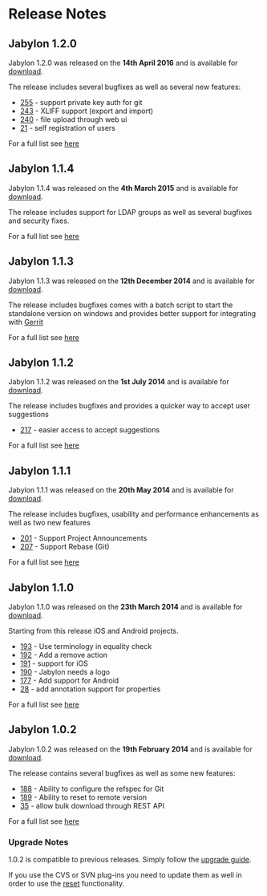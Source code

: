 
# Release Notes

## Jabylon 1.2.0

Jabylon 1.2.0 was released on the **14th April 2016** and is available for [download](download.html).

The release includes several bugfixes as well as several new features:

 * [255](https://github.com/jutzig/jabylon/issues/255) - support private key auth for git
 * [243](https://github.com/jutzig/jabylon/issues/243) - XLIFF support (export and import)
 * [240](https://github.com/jutzig/jabylon/issues/240) - file upload through web ui
 * [21](https://github.com/jutzig/jabylon/issues/21) - self registration of users
  
For a full list see [here](https://github.com/jutzig/jabylon/issues?q=milestone%3A1.2.0+is%3Aclosed) 


## Jabylon 1.1.4

Jabylon 1.1.4 was released on the **4th March 2015** and is available for [download](download.html).

The release includes support for LDAP groups as well as several bugfixes and security fixes.  
 
For a full list see [here](https://github.com/jutzig/jabylon/issues?q=milestone%3A1.1.4+is%3Aclosed) 

## Jabylon 1.1.3

Jabylon 1.1.3 was released on the **12th December 2014** and is available for [download](download.html).

The release includes bugfixes comes with a batch script to start the standalone version on windows and provides better support for integrating with [Gerrit](https://code.google.com/p/gerrit/)  
 
For a full list see [here](https://github.com/jutzig/jabylon/issues?q=milestone%3A1.1.3+is%3Aclosed) 

## Jabylon 1.1.2

Jabylon 1.1.2 was released on the **1st July 2014** and is available for [download](download.html).

The release includes bugfixes and provides a quicker way to accept user suggestions 

 * [217](https://github.com/jutzig/jabylon/issues/217) - easier access to accept suggestions
 
For a full list see [here](https://github.com/jutzig/jabylon/issues?milestone=7&amp;page=1&amp;state=closed "Issue List") 

## Jabylon 1.1.1

Jabylon 1.1.1 was released on the **20th May 2014** and is available for [download](download.html).

The release includes bugfixes, usability and performance enhancements as well as two new features 

 * [201](https://github.com/jutzig/jabylon/issues/201) - Support Project Announcements
 * [207](https://github.com/jutzig/jabylon/issues/207) - Support Rebase (Git)
 
For a full list see [here](https://github.com/jutzig/jabylon/issues?milestone=6&amp;page=1&amp;state=closed "Issue List") 

## Jabylon 1.1.0

Jabylon 1.1.0 was released on the **23th March 2014** and is available for [download](download.html). 

Starting from this release iOS and Android projects.

 * [193](https://github.com/jutzig/jabylon/issues/193) - Use terminology in equality check
 * [192](https://github.com/jutzig/jabylon/issues/192) - Add a remove action 
 * [191](https://github.com/jutzig/jabylon/issues/192) - support for iOS
 * [190](https://github.com/jutzig/jabylon/issues/190) - Jabylon needs a logo
 * [177](https://github.com/jutzig/jabylon/issues/177) - Add support for Android
 * [28](https://github.com/jutzig/jabylon/issues/28) - add annotation support for properties
 
For a full list see [here](https://github.com/jutzig/jabylon/issues?milestone=5&amp;page=1&amp;state=closed "Issue List")  
  

## Jabylon 1.0.2

Jabylon 1.0.2 was released on the **19th February 2014** and is available for [download](download.html). 

The release contains several bugfixes as well as some new features:

 * [188](https://github.com/jutzig/jabylon/issues/188) - Ability to configure the refspec for Git
 * [189](https://github.com/jutzig/jabylon/issues/189) - Ability to reset to remote version 
 * [35](https://github.com/jutzig/jabylon/issues/35) - allow bulk download through REST API
 
For a full list see [here](https://github.com/jutzig/jabylon/issues?milestone=4&amp;page=1&amp;state=closed "Issue List")  
  

### Upgrade Notes

1.0.2 is compatible to previous releases. Simply follow the [upgrade guide](upgrade.html). 

If you use the CVS or SVN plug-ins you need to update them as well in order to use the [reset](https://github.com/jutzig/jabylon/issues/189) functionality.
